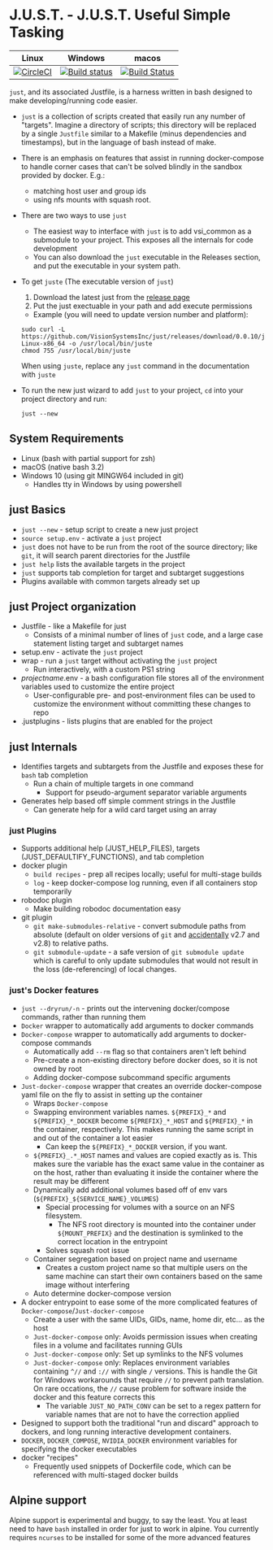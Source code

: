 # J.U.S.T. - J.U.S.T. Useful Simple Tasking

|Linux|Windows|macos|
|--|--|--|
|[![CircleCI](https://circleci.com/gh/VisionSystemsInc/just.svg?style=shield)](https://circleci.com/gh/VisionSystemsInc/just)|[![Build status](https://ci.appveyor.com/api/projects/status/qapo0xmd67xskhm9/branch/master?svg=true)](https://ci.appveyor.com/project/andyneff/just/branch/master)|[![Build Status](https://travis-ci.org/VisionSystemsInc/just.svg?branch=master)](https://travis-ci.org/VisionSystemsInc/just)|


`just`, and its associated Justfile, is a harness written in bash designed to
make developing/running code easier.

- `just` is a collection of scripts created that easily run any number of "targets". Imagine a directory of scripts; this directory will be replaced by a single `Justfile` similar to a Makefile (minus dependencies and timestamps), but in the language of bash instead of make.
- There is an emphasis on features that assist in running docker-compose to handle corner cases that can't be solved blindly in the sandbox provided by docker. E.g.:
  - matching host user and group ids
  - using nfs mounts with squash root.
- There are two ways to use `just`
  - The easiest way to interface with `just` is to add vsi_common as a submodule to your project. This exposes all the internals for code development
  - You can also download the `just` executable in the Releases section, and put the executable in your system path.
- To get `juste` (The executable version of `just`)
   1. Download the latest just from the [release page](https://github.com/VisionSystemsInc/just/releases)
   2. Put the just exectuable in your path and add execute permissions

   - Example (you will need to update version number and platform):

    ```
    sudo curl -L https://github.com/VisionSystemsInc/just/releases/download/0.0.10/juste-Linux-x86_64 -o /usr/local/bin/juste
    chmod 755 /usr/local/bin/juste
    ```

    When using `juste`, replace any `just` command in the documentation with `juste`

- To run the new just wizard to add `just` to your project, `cd` into your project directory and run:

    ```
    just --new
    ```

## System Requirements

- Linux (bash with partial support for zsh)
- macOS (native bash 3.2)
- Windows 10 (using git MINGW64 included in git)
  - Handles tty in Windows by using powershell

## just Basics

- `just --new` - setup script to create a new just project
- `source setup.env` - activate a `just` project
- `just` does not have to be run from the root of the source directory; like `git`, it will search parent directories for the Justfile
- `just help` lists the available targets in the project
- `just` supports tab completion for target and subtarget suggestions
- Plugins available with common targets already set up

## just Project organization
- Justfile - like a Makefile for just
  - Consists of a minimal number of lines of `just` code, and a large case statement listing target and subtarget names
- setup.env - activate the `just` project
- wrap - run a `just` target without activating the `just` project
  - Run interactively, with a custom PS1 string
- _projectname_.env - a bash configuration file stores all of the environment variables used to customize the entire project
  - User-configurable pre- and post-environment files can be used to customize the environment without committing these changes to repo
- .justplugins - lists plugins that are enabled for the project

## just Internals

- Identifies targets and subtargets from the Justfile and exposes these for `bash` tab completion
  - Run a chain of multiple targets in one command
    - Support for pseudo-argument separator variable arguments
- Generates help based off simple comment strings in the Justfile
  - Can generate help for a wild card target using an array

### just Plugins

- Supports additional help (JUST_HELP_FILES), targets (JUST_DEFAULTIFY_FUNCTIONS), and tab completion
- docker plugin
    - `build recipes` - prep all recipes locally; useful for multi-stage builds
    - `log` - keep docker-compose log running, even if all containers stop temporarily
- robodoc plugin
    - Make building robodoc documentation easy
- git plugin
    - `git make-submodules-relative` - convert submodule paths from absolute (default on older versions of `git` and [accidentally](http://git.661346.n2.nabble.com/Submodule-s-git-file-contains-absolute-path-when-created-using-git-clone-recursive-td7655372.html) v2.7 and v2.8) to relative paths.
    - `git submodule-update` - a safe version of `git submodule update` which is careful to only update submodules that would not result in the loss (de-referencing) of local changes.

### just's Docker features
- `just --dryrun/-n` - prints out the intervening docker/compose commands, rather than running them
- `Docker` wrapper to automatically add arguments to docker commands
- `Docker-compose` wrapper to automatically add arguments to docker-compose commands
    - Automatically add `--rm` flag so that containers aren't left behind
    - Pre-create a non-existing directory before docker does, so it is not owned by root
    - Adding docker-compose subcommand specific arguments
- `Just-docker-compose` wrapper that creates an override docker-compose yaml file on the fly to assist in setting up the container
    - Wraps `Docker-compose`
    - Swapping environment variables names. `${PREFIX}_*` and `${PREFIX}_*_DOCKER` become `${PREFIX}_*_HOST` and `${PREFIX}_*` in the container, respectively. This makes running the same script in and out of the container a lot easier
      - Can keep the `${PREFIX}_*_DOCKER` version, if you want.
    - `${PREFIX}_.*_HOST` names and values are copied exactly as is. This makes sure the variable has the exact same value in the container as on the host, rather than evaluating it inside the container where the result may be different
    - Dynamically add additional volumes based off of env vars (`${PREFIX}_${SERVICE_NAME}_VOLUMES`)
      - Special processing for volumes with a source on an NFS filesystem.
        - The NFS root directory is mounted into the container under `${MOUNT_PREFIX}` and the destination is symlinked to the correct location in the entrypoint
      - Solves squash root issue
    - Container segregation based on project name and username
      - Creates a custom project name so that multiple users on the same machine can start their own containers based on the same image without interfering
    - Auto determine docker-compose version
- A docker entrypoint to ease some of the more complicated features of `Docker-compose`/`Just-docker-compose`
    - Create a user with the same UIDs, GIDs, name, home dir, etc... as the host
    - `Just-docker-compose` only: Avoids permission issues when creating files in a volume and facilitates running GUIs
    - `Just-docker-compose` only: Set up symlinks to the NFS volumes
    - `Just-docker-compose` only: Replaces environment variables containing `^//` and `://` with single `/` versions. This is handle the Git for Windows workarounds that require `//` to prevent path translation. On rare occations, the `//` cause problem for software inside the docker and this feature corrects this
      - The variable `JUST_NO_PATH_CONV` can be set to a regex pattern for variable names that are not to have the correction applied
- Designed to support both the traditional "run and discard" approach to dockers, and long running interactive development containers.
- `DOCKER`, `DOCKER_COMPOSE`, `NVIDIA_DOCKER` environment variables for specifying the docker executables
- docker "recipes"
  - Frequently used snippets of Dockerfile code, which can be referenced with multi-staged docker builds

## Alpine support

Alpine support is experimental and buggy, to say the least. You at least need to have `bash` installed in order for just to work in alpine. You currently requires `ncurses` to be installed for some of the more advanced features
